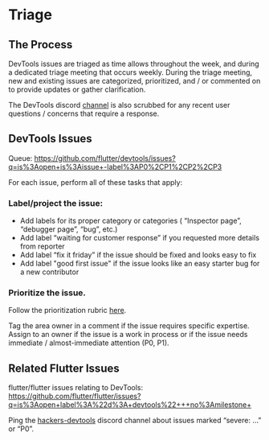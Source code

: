 # Triage

## The Process

DevTools issues are triaged as time allows throughout the week, and during a dedicated triage meeting that occurs weekly.
During the triage meeting, new and existing issues are categorized, prioritized, and / or commented on to provide updates
or gather clarification.

The DevTools discord [channel](https://discord.com/channels/608014603317936148/958862085297672282) is also scrubbed for
any recent user questions / concerns that require a response.

## DevTools Issues

Queue: https://github.com/flutter/devtools/issues?q=is%3Aopen+is%3Aissue+-label%3AP0%2CP1%2CP2%2CP3

For each issue, perform all of these tasks that apply:

### Label/project the issue:
* Add labels for its proper category or categories ( “Inspector page”, “debugger page”, “bug”, etc.)
* Add label “waiting for customer response” if you requested more details from reporter
* Add label “fix it friday” if the issue should be fixed and looks easy to fix
* Add label "good first issue" if the issue looks like an easy starter bug for a new contributor

### Prioritize the issue. 

Follow the prioritization rubric [here](https://github.com/flutter/flutter/blob/master/docs/contributing/issue_hygiene/README.md#priorities).

Tag the area owner in a comment if the issue requires specific expertise. Assign to an owner if the issue is a work in process or if the issue needs immediate / almost-immediate attention (P0, P1).

## Related Flutter Issues

flutter/flutter issues relating to DevTools:
https://github.com/flutter/flutter/issues?q=is%3Aopen+label%3A%22d%3A+devtools%22+++no%3Amilestone+ 

Ping the [hackers-devtools](https://discord.com/channels/608014603317936148/1106667330093723668) discord channel about issues marked “severe: …” or “P0”. 
